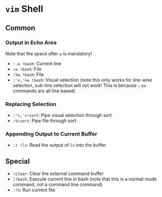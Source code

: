 # `vim` Shell

## Common

### Output in Echo Area

Note that the space after `w` is mandatory!

- `:.w !bash`: Current line
- `:w !bash`: File
- `:%w !bash`: File
- `:'<,'>w !bash`: Visual selection (note this only works for *line-wise* selection, sub-line selection will not work! This is because `:` `ex` commands are all line based)

### Replacing Selection

- `:'<,'>!sort`: Pipe visual selection through sort
- `:%!sort`: Pipe file through sort

### Appending Output to Current Buffer

- `:r !ls`: Read the output of `ls` into the buffer

## Special

- `!clear`: Clear the external command buffer
- `!!bash`: Execute current line in bash (note that this is a normal mode command, not a command line command)
- `:!%`: Run current file
